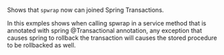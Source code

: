 Shows that `spwrap` now can joined Spring Transactions.

In this exmples shows when calling spwrap in a service method that is annotated with spring @Transactional annotation, any exception that causes spring to rollback the transaction will causes the stored procedure to be rollbacked as well.
